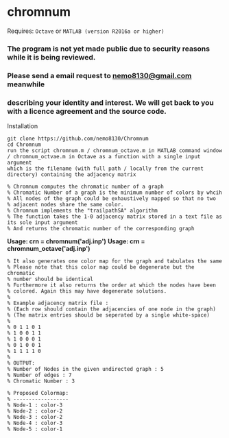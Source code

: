 # chromnum
Requires: `Octave` or `MATLAB (version R2016a or higher)`  

### The program is not yet made public due to security reasons while it is being reviewed.
### Please send a email request to nemo8130@gmail.com meanwhile
### describing your identity and interest. We will get back to you with a licence agreement and the source code.

Installation
```
git clone https://github.com/nemo8130/Chromnum
cd Chromnum
run the script chromnum.m / chromnum_octave.m in MATLAB command window / chromnum_octvae.m in Octave as a function with a single input argument
which is the filename (with full path / locally from the current directory) containing the adjacency matrix
```

```
% Chromnum computes the chromatic number of a graph 
% Chromatic Number of a graph is the minimum number of colors by whcih 
% All nodes of the graph could be exhaustively mapped so that no two
% adjacent nodes share the same color. 
% Chromnum implements the "trailpathSA" algorithm
% The function takes the 1-0 adjacency matrix stored in a text file as its sole input argument
% And returns the chromatic number of the corresponding graph
```

**Usage: crn = chromnum('adj.inp')**
**Usage: crn = chromnum_octave('adj.inp')**

```
% It also generates one color map for the graph and tabulates the same 
% Please note that this color map could be degenerate but the chromatic
% number should be identical 
% Furthermore it also returns the order at which the nodes have been
% colored. Again this may have degenerate solutions.
%
% Example adjacency matrix file :
% (Each row should contain the adjacencies of one node in the graph)
% (The matrix entries should be seperated by a single white-space)
%
% 0 1 1 0 1
% 1 0 0 1 1
% 1 0 0 0 1
% 0 1 0 0 1
% 1 1 1 1 0
% 
% OUTPUT:
% Number of Nodes in the given undirected graph : 5
% Number of edges : 7 
% Chromatic Number : 3 

% Proposed Colormap:
% ------------------
% Node-1 : color-3
% Node-2 : color-2
% Node-3 : color-2
% Node-4 : color-3
% Node-5 : color-1

